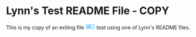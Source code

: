# Lynn's Test README File - COPY

This is my copy of an exiting file 
![images/btn_em_server_selector.png](images/btn_em_server_selector.png) test using one of Lynn's README files. 